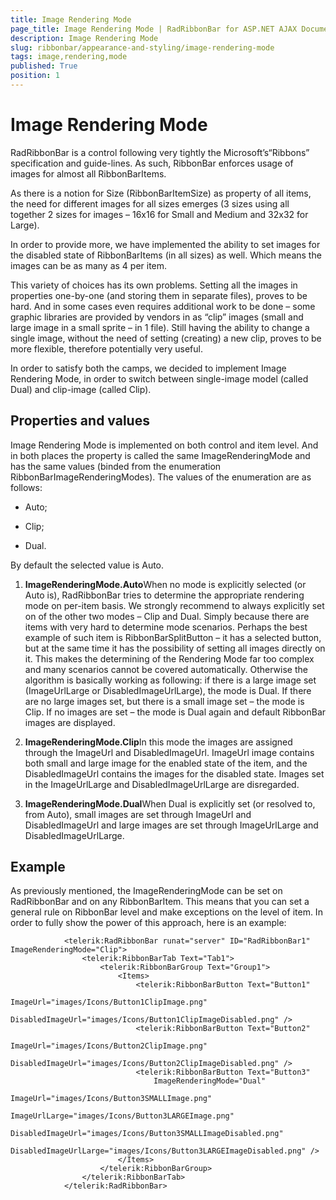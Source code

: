 ```yaml
---
title: Image Rendering Mode
page_title: Image Rendering Mode | RadRibbonBar for ASP.NET AJAX Documentation
description: Image Rendering Mode
slug: ribbonbar/appearance-and-styling/image-rendering-mode
tags: image,rendering,mode
published: True
position: 1
---
```


# Image Rendering Mode



RadRibbonBar is a control following very tightly the Microsoft’s“Ribbons” specification and guide-lines. As such, RibbonBar enforces usage of images for almost all RibbonBarItems.

As there is a notion for Size (RibbonBarItemSize) as property of all items, the need for different images for all sizes emerges (3 sizes using all together 2 sizes for images – 16x16 for Small and Medium and 32x32 for Large).

In order to provide more, we have implemented the ability to set images for the disabled state of RibbonBarItems (in all sizes) as well. Which means the images can be as many as 4 per item.

This variety of choices has its own problems. Setting all the images in properties one-by-one (and storing them in separate files), proves to be hard. And in some cases even requires additional work to be done – some graphic libraries are provided by vendors in as “clip” images (small and large image in a small sprite – in 1 file). Still having the ability to change a single image, without the need of setting (creating) a new clip, proves to be more flexible, therefore potentially very useful.

In order to satisfy both the camps, we decided to implement Image Rendering Mode, in order to switch between single-image model (called Dual) and clip-image (called Clip).

## Properties and values

Image Rendering Mode is implemented on both control and item level. And in both places the property is called the same ImageRenderingMode and has the same values (binded from the enumeration RibbonBarImageRenderingModes). The values of the enumeration are as follows:

* Auto;

* Clip;

* Dual.

By default the selected value is Auto.

1. **ImageRenderingMode.Auto**When no mode is explicitly selected (or Auto is), RadRibbonBar tries to determine the appropriate rendering mode on per-item basis. We strongly recommend to always explicitly set on of the other two modes – Clip and Dual. Simply because there are items with very hard to determine mode scenarios. Perhaps the best example of such item is RibbonBarSplitButton – it has a selected button, but at the same time it has the possibility of setting all images directly on it. This makes the determining of the Rendering Mode far too complex and many scenarios cannot be covered automatically. Otherwise the algorithm is basically working as following: if there is a large image set (ImageUrlLarge or DisabledImageUrlLarge), the mode is Dual. If there are no large images set, but there is a small image set – the mode is Clip. If no images are set – the mode is Dual again and default RibbonBar images are displayed.

1. **ImageRenderingMode.Clip**In this mode the images are assigned through the ImageUrl and DisabledImageUrl. ImageUrl image contains both small and large image for the enabled state of the item, and the DisabledImageUrl contains the images for the disabled state. Images set in the ImageUrlLarge and DisabledImageUrlLarge are disregarded.

1. **ImageRenderingMode.Dual**When Dual is explicitly set (or resolved to, from Auto), small images are set through ImageUrl and DisabledImageUrl and large images are set through ImageUrlLarge and DisabledImageUrlLarge.

## Example

As previously mentioned, the ImageRenderingMode can be set on RadRibbonBar and on any RibbonBarItem. This means that you can set a general rule on RibbonBar level and make exceptions on the level of item. In order to fully show the power of this approach, here is an example:

````ASPNET
			<telerik:RadRibbonBar runat="server" ID="RadRibbonBar1" ImageRenderingMode="Clip">
				<telerik:RibbonBarTab Text="Tab1">
					<telerik:RibbonBarGroup Text="Group1">
						<Items>
							<telerik:RibbonBarButton Text="Button1"
								ImageUrl="images/Icons/Button1ClipImage.png"
								DisabledImageUrl="images/Icons/Button1ClipImageDisabled.png" />
							<telerik:RibbonBarButton Text="Button2"
								ImageUrl="images/Icons/Button2ClipImage.png"
								DisabledImageUrl="images/Icons/Button2ClipImageDisabled.png" />
							<telerik:RibbonBarButton Text="Button3"
								ImageRenderingMode="Dual"
								ImageUrl="images/Icons/Button3SMALLImage.png"
								ImageUrlLarge="images/Icons/Button3LARGEImage.png"
								DisabledImageUrl="images/Icons/Button3SMALLImageDisabled.png"
								DisabledImageUrlLarge="images/Icons/Button3LARGEImageDisabled.png" />
						</Items>
					</telerik:RibbonBarGroup>
				</telerik:RibbonBarTab>
			</telerik:RadRibbonBar>
````


